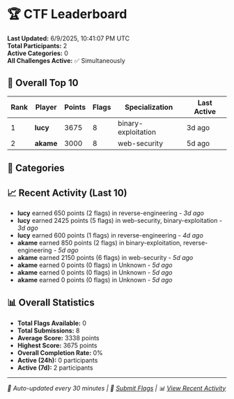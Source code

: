# 🏆 CTF Leaderboard

**Last Updated:** 6/9/2025, 10:41:07 PM UTC  
**Total Participants:** 2  
**Active Categories:** 0  
**All Challenges Active:** ✅ Simultaneously  

## 🥇 Overall Top 10

| Rank | Player | Points | Flags | Specialization | Last Active |
|------|--------|--------|-------|---------------|-------------|
| 1 | **lucy** | 3675 | 8 | binary-exploitation | 3d ago |
| 2 | **akame** | 3000 | 8 | web-security | 5d ago |

## 🎯 Categories



## 📈 Recent Activity (Last 10)

- **lucy** earned 650 points (2 flags) in reverse-engineering - *3d ago*
- **lucy** earned 2425 points (5 flags) in web-security, binary-exploitation - *3d ago*
- **lucy** earned 600 points (1 flags) in reverse-engineering - *4d ago*
- **akame** earned 850 points (2 flags) in binary-exploitation, reverse-engineering - *5d ago*
- **akame** earned 2150 points (6 flags) in web-security - *5d ago*
- **akame** earned 0 points (0 flags) in Unknown - *5d ago*
- **akame** earned 0 points (0 flags) in Unknown - *5d ago*
- **akame** earned 0 points (0 flags) in Unknown - *5d ago*

## 📊 Overall Statistics

- **Total Flags Available:** 0
- **Total Submissions:** 8
- **Average Score:** 3338 points
- **Highest Score:** 3675 points
- **Overall Completion Rate:** 0%
- **Active (24h):** 0 participants
- **Active (7d):** 2 participants

---
*🤖 Auto-updated every 30 minutes | 🚩 [Submit Flags](https://flags.mycyberplayground.xyz) | 📊 [View Recent Activity](recent-activity.md)*